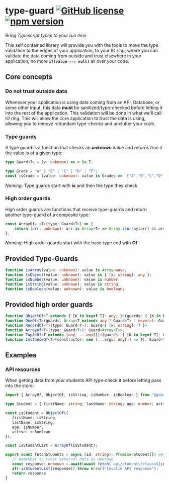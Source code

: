 # type-guard [![GitHub license](https://img.shields.io/npm/l/@gabrielurbina/type-guard?color=%232a7e7d&style=flat-square)](https://github.com/gabrielurbina/type-guard/blob/master/LICENSE) [![npm version](https://img.shields.io/npm/v/@gabrielurbina/type-guard?color=%232a7e7d&style=flat-square)](https://www.npmjs.com/package/@gabrielurbina/type-guard) 

_Bring Typescript types to your run time_

This self contained library will provide you with the tools to move the type validation to the edges of your application, to your IO ring, where you can validate the data coming from outside and trust elsewhere in your application, no more **`if(value === null)`** all over your code.

## Core concepts
### Do not trust outside data
Whenever your application is using data coming from an API, Database, or some other input, this data **must** be sanitized/type-checked before letting it into the rest of the application. This validation will be done in what we'll call IO ring.
This will allow the core application to trust the data is using, allowing you to remove redundant type-checks and unclutter your code.
### Type guards
A type guard is a function that checks an ***unknown*** value and returns *true* if the value is of a given type:
```typescript
type Guard<T> = (v: unknown) => v is T;
```
```typescript
type Grade = "A" | "B" | "C" | "D" | "F"; 
const isGrade = (value: unknown): value is Grades =>  ["A","B","C","D","F"].includes(value)
```
*Naming*: Type guards start with **is** and then the type they check 

### High order guards
High order guards are functions that receive type-guards and return another type-guard of a composite type:
```typescript
const ArrayOf= <T>(type: Guard<T>) => {
	return (arr: unknown): arr is Array<T> => Array.isArray(arr) && arr.every((v) => type(v));
};
```
*Naming*: High order guards start with the base type end with **Of**

## Provided Type-Guards

```typescript
function isArray(value: unknown): value is Array<any>;
function isObject(value: unknown): value is { [x: string]: any };
function isNumber(value: unknown): value is number;
function isString(value: unknown): value is string;
function isBoolean(value: unknown): value is boolean;
```
## Provided high order guards 

```typescript
function ObjectOf<T extends { [K in keyof T]: any; }>(guards: { [K in keyof T]: Guard<T[K]>; }): Guard<T>;
function OneOf<T>(guards: Array<T extends any ? Guard<T> : never>): Guard<T>;
function RecordOf<T>(type: Guard<T>): Guard<{ [k: string]: T }>
function ArrayOf<T>(type: Guard<T>): Guard<Array<T>>;
function TupleOf<T extends [any, ...any[]]>(guards: { [K in keyof T]: Guard<T[K]>; }): Guard<T>;
function InstanceOf<T>(constructor: new (...args: any[]) => T): Guard<T>;
```
## Examples
### API resources
When getting data from your students API type-check it before letting pass into the store:
 ```typescript
import { ArrayOf, ObjectOf, isString, isNumber, isBoolean } from "@gabrielurbina/type-guard";

type Student = { firstName: string; lastName: string; age: number; active: boolean };

const isStudent = ObjectOf({
	firstName: isString,
	lastName: isString,
	age: isNumber,
	active: isBoolean
});

const isStudentList = ArrayOf(isStudent);

export const fetchStudents = async (id: string): Promise<Student[]> => {
	// Remember to treat external data as unknown
	const response: unknown = await(await fetch(`api/students?class=${id}`)).json();
	if(!isStudentList(response)) throw Error("Invalid API response");
	return response
}
```
